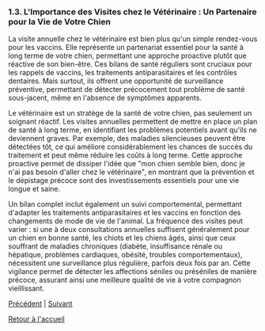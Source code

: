 ### **1.3. L'Importance des Visites chez le Vétérinaire : Un Partenaire pour la Vie de Votre Chien**

La visite annuelle chez le vétérinaire est bien plus qu'un simple rendez-vous pour les vaccins. Elle représente un partenariat essentiel pour la santé à long terme de votre chien, permettant une approche proactive plutôt que réactive de son bien-être. Ces bilans de santé réguliers sont cruciaux pour les rappels de vaccins, les traitements antiparasitaires et les contrôles dentaires. Mais surtout, ils offrent une opportunité de surveillance préventive, permettant de détecter précocement tout problème de santé sous-jacent, même en l'absence de symptômes apparents.

Le vétérinaire est un stratège de la santé de votre chien, pas seulement un soignant réactif. Les visites annuelles permettent de mettre en place un plan de santé à long terme, en identifiant les problèmes potentiels avant qu'ils ne deviennent graves. Par exemple, des maladies silencieuses peuvent être détectées tôt, ce qui améliore considérablement les chances de succès du traitement et peut même réduire les coûts à long terme. Cette approche proactive permet de dissiper l'idée que "mon chien semble bien, donc je n'ai pas besoin d'aller chez le vétérinaire", en montrant que la prévention et le dépistage précoce sont des investissements essentiels pour une vie longue et saine.

Un bilan complet inclut également un suivi comportemental, permettant d'adapter les traitements antiparasitaires et les vaccins en fonction des changements de mode de vie de l'animal. La fréquence des visites peut varier : si une à deux consultations annuelles suffisent généralement pour un chien en bonne santé, les chiots et les chiens âgés, ainsi que ceux souffrant de maladies chroniques (diabète, insuffisance rénale ou hépatique, problèmes cardiaques, obésité, troubles comportementaux), nécessitent une surveillance plus régulière, parfois deux fois par an. Cette vigilance permet de détecter les affections séniles ou préséniles de manière précoce, assurant ainsi une meilleure qualité de vie à votre compagnon vieillissant. 

[Précédent](./1.2_signaux_douleur.md) | [Suivant](./1.4_preparer_visite_veterinaire.md)

[Retour à l'accueil](../index.md) 